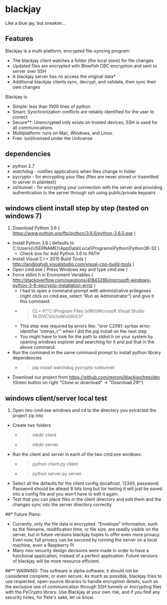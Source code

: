 # blackjay
Like a blue jay, but sneakier...

## Features
Blackjay is a multi-platform, encrypted file-syncing program:
* The blackjay client watches a folder (the local store) for file changes
* Updated files are encrypted with Blowfish CBC encryption and sent to server over SSH
* A blackjay server has no access the original data\*
* Additional blackjay clients sync, decrypt, and validate, then sync their own changes

Blackjay is:
* Simple: less than 1000 lines of python
* Smart: Synchronization conflicts are reliably identified for the user to correct
* Secure\*\*: Unencrypted only exists on trusted devices, SSH is used for all communications.
* Multiplatform: runs on Mac, Windows, and Linux.
* Free: (un)licensed under the Unlicense

## dependencies
* python 2.7
* watchdog - notifies applications when files change in folder
* pycrypto - for encrypting your files (files are never stored or trasmitted to server in plaintext)
* sshtunnel - for encrypting your connection with the server and providing authentication to the server through ssh using public/private keypairs

## windows client install step by step (tested on windows 7)
1. Download Python 3.6 ( https://www.python.org/ftp/python/3.6.0/python-3.6.0.exe )
+ Install Python 3.6 ( defaults to C:\Users\{USERNAME}\AppData\Local\Programs\Python\Python36-32 )
  + Check box for Add Python 3.6 to PATH
+ Install Visual C++ 2015 Build Tools ( http://landinghub.visualstudio.com/visual-cpp-build-tools )
+ Open cmd.exe ( Press Windows key and type cmd.exe )
+ Force stdint.h in Enviroment Variables ( http://stackoverflow.com/questions/41843266/microsoft-windows-python-3-6-pycrypto-installation-error )
  + I had to open a command prompt with administrative prilegeses (right click on cmd.exe, select "Run as Administrator") and give it this command:
  + > CL=-FI"C:\Program Files (x86)\Microsoft Visual Studio 14.0\VC\include\stdint.h"
  + This step was required by errors like: "eror C2061: syntax error: identifier 'intmax\_t'" when I did the pip install on the next step
  + You might have to look for the path to stdint.h on your system by opening windows explorer and searching for it and put that in the above command.
+ Run the command in the same command prompt to install python library dependencies
  + > pip install watchdog pycrypto sshtunnel
+ Download our project from https://github.com/rexroni/blackjay/tree/dev (Green button on right "Clone or download" -> "Download ZIP")

## windows client/server local test
1. Open two cmd.exe windows and cd to the directory you extracted the project zip into
+ Create two folders
  + > mkdir client
  + > mkdir server
+ Run the client and server in each of the two cmd.exe windows:
  + > python client.py client
  + > python server.py server
+ Select all the defaults for the client config (localhost, 12345, password)  Password should be atleast 8 bits long but for testing it will just be saved into a config file and you won't have to edit it again.
+ Test that you can place files in the client directory and edit them and the changes sync into the server directory correctly.

##\* Future Plans:
* Currently, only the file data is encrypted.  "Envelope" information, such as the filename, modification time, or file size, are readily visible on the server, but in future versions blackjay hopes to offer even more privacy.  Even now, full privacy can be secured by running the server on a local machine, even a Raspberry PI
* Many non-security design decisions were made in order to have a functional application, instead of a perfect application.  Future versions of blackjay will be more resource efficient.

##\*\* WARNING:
This software is alpha software; it should not be considered complete, or even secure.  As much as possible, blackjay tries to use respected, open-source libraries to handle encryption details, such as the exclusive use of communication through SSH tunnels or encrypting files with the PyCrypto library.  Use Blackjay at your own risk, and if you find any security holes, for Pete's sake, let us know.
